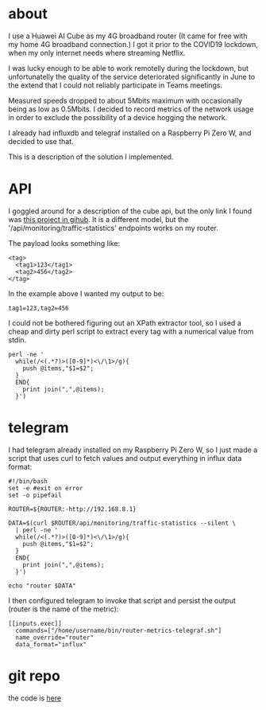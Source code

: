 # about
I use a Huawei AI Cube as my 4G broadband router (It came for free with my home 4G broadband connection.)
I got it prior to the COVID19 lockdown, when my only internet needs where streaming Netflix.

I was lucky enough to be able to work remotelly during the lockdown, but unfortunatelly the quality of the service deteriorated significantly in June to the extend that I could not reliably participate in Teams meetings.

Measured speeds dropped to about 5Mbits maximum with occasionally being as low as 0.5Mbits. I decided to record metrics of the network usage in order to exclude the possibility of a device hogging the network.

I already had influxdb and telegraf installed on a Raspberry Pi Zero W, and decided to use that.

This is a description of the solution I implemented.

# API
I goggled around for a description of the cube api, but the only link I found was [this project in gihub](https://github.com/HSPDev/Huawei-E5180-API/). It is a different model, but the '/api/monitoring/traffic-statistics' endpoints works on my router.

The payload looks something like:
```language=xml
<tag>
  <tag1>123</tag1>
  <tag2>456</tag2>
</tag>
```

In the example above I wanted my output to be:

```
tag1=123,tag2=456
```   

I could not be bothered figuring out an XPath extractor tool, so I used a cheap and dirty perl script to extract every tag with a numerical value from stdin.

```language=perl
perl -ne '
  while(/<(.*?)>([0-9]*)<\/\1>/g){
    push @items,"$1=$2";
  }
  END{
    print join(",",@items);
  }')
```

# telegram
I had telegram already installed on my Raspberry Pi Zero W, so I just made a script that uses curl to fetch values and output everything in influx data format:

```language=bash
#!/bin/bash
set -e #exit on error
set -o pipefail

ROUTER=${ROUTER:-http://192.168.8.1}

DATA=$(curl $ROUTER/api/monitoring/traffic-statistics --silent \
  | perl -ne '
  while(/<(.*?)>([0-9]*)<\/\1>/g){
    push @items,"$1=$2";
  }
  END{
    print join(",",@items);
  }')

echo "router $DATA"
```

I then configured telegram to invoke that script and persist the output (router is the name of the metric):

```
[[inputs.exec]]
  commands=["/home/username/bin/router-metrics-telegraf.sh"]
  name_override="router"
  data_format="influx"
```
# git repo
the code is [here](https://github.com/steliospaps/my-huawei-ai-cube-telegraf)
